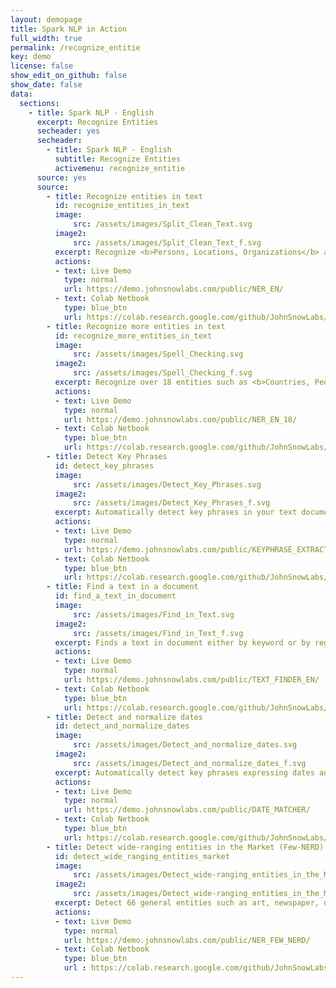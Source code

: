 ```yaml
---
layout: demopage
title: Spark NLP in Action
full_width: true
permalink: /recognize_entitie
key: demo
license: false
show_edit_on_github: false
show_date: false
data:
  sections:  
    - title: Spark NLP - English
      excerpt: Recognize Entities 
      secheader: yes
      secheader:
        - title: Spark NLP - English
          subtitle: Recognize Entities 
          activemenu: recognize_entitie
      source: yes
      source: 
        - title: Recognize entities in text
          id: recognize_entities_in_text
          image: 
              src: /assets/images/Split_Clean_Text.svg
          image2: 
              src: /assets/images/Split_Clean_Text_f.svg
          excerpt: Recognize <b>Persons, Locations, Organizations</b> and <b>Misc</b> entities using out of the box pretrained Deep Learning models based on GloVe (glove_100d) and BERT (ner_dl_bert) word embeddings.
          actions:
          - text: Live Demo
            type: normal            
            url: https://demo.johnsnowlabs.com/public/NER_EN/
          - text: Colab Netbook
            type: blue_btn
            url: https://colab.research.google.com/github/JohnSnowLabs/spark-nlp-workshop/blob/master/tutorials/streamlit_notebooks/NER_EN.ipynb
        - title: Recognize more entities in text
          id: recognize_more_entities_in_text
          image: 
              src: /assets/images/Spell_Checking.svg
          image2: 
              src: /assets/images/Spell_Checking_f.svg
          excerpt: Recognize over 18 entities such as <b>Countries, People, Organizations, Products, Events,</b> etc. using an out of the box pretrained NerDLApproach trained on the OntoNotes corpus.
          actions:
          - text: Live Demo
            type: normal
            url: https://demo.johnsnowlabs.com/public/NER_EN_18/
          - text: Colab Netbook
            type: blue_btn
            url: https://colab.research.google.com/github/JohnSnowLabs/spark-nlp-workshop/blob/master/tutorials/streamlit_notebooks/NER_EN.ipynb
        - title: Detect Key Phrases
          id: detect_key_phrases
          image: 
              src: /assets/images/Detect_Key_Phrases.svg
          image2: 
              src: /assets/images/Detect_Key_Phrases_f.svg
          excerpt: Automatically detect key phrases in your text documents using out-of-the-box Spark NLP models.
          actions:
          - text: Live Demo
            type: normal
            url: https://demo.johnsnowlabs.com/public/KEYPHRASE_EXTRACTION
          - text: Colab Netbook
            type: blue_btn
            url: https://colab.research.google.com/github/JohnSnowLabs/spark-nlp-workshop/blob/master/tutorials/streamlit_notebooks/KEYPHRASE_EXTRACTION.ipynb
        - title: Find a text in a document
          id: find_a_text_in_document
          image: 
              src: /assets/images/Find_in_Text.svg
          image2: 
              src: /assets/images/Find_in_Text_f.svg
          excerpt: Finds a text in document either by keyword or by regex expression.
          actions:
          - text: Live Demo
            type: normal
            url: https://demo.johnsnowlabs.com/public/TEXT_FINDER_EN/
          - text: Colab Netbook
            type: blue_btn
            url: https://colab.research.google.com/github/JohnSnowLabs/spark-nlp-workshop/blob/master/tutorials/streamlit_notebooks/TEXT_FINDER_EN.ipynb
        - title: Detect and normalize dates
          id: detect_and_normalize_dates
          image: 
              src: /assets/images/Detect_and_normalize_dates.svg
          image2: 
              src: /assets/images/Detect_and_normalize_dates_f.svg
          excerpt: Automatically detect key phrases expressing dates and normalize them with respect to a reference date.
          actions:
          - text: Live Demo
            type: normal
            url: https://demo.johnsnowlabs.com/public/DATE_MATCHER/
          - text: Colab Netbook
            type: blue_btn
            url: https://colab.research.google.com/github/JohnSnowLabs/spark-nlp-workshop/blob/master/tutorials/streamlit_notebooks/DATE_MATCHER.ipynb
        - title: Detect wide-ranging entities in the Market (Few-NERD) 
          id: detect_wide_ranging_entities_market
          image: 
              src: /assets/images/Detect_wide-ranging_entities_in_the_Market.svg
          image2: 
              src: /assets/images/Detect_wide-ranging_entities_in_the_Market_c.svg
          excerpt: Detect 66 general entities such as art, newspaper, director, war, airport etc., using pretrained Spark NLP NER model.
          actions:
          - text: Live Demo
            type: normal
            url: https://demo.johnsnowlabs.com/public/NER_FEW_NERD/
          - text: Colab Netbook
            type: blue_btn
            url : https://colab.research.google.com/github/JohnSnowLabs/spark-nlp-workshop/blob/master/tutorials/streamlit_notebooks/NER_FewNERD.ipynb
---
```

